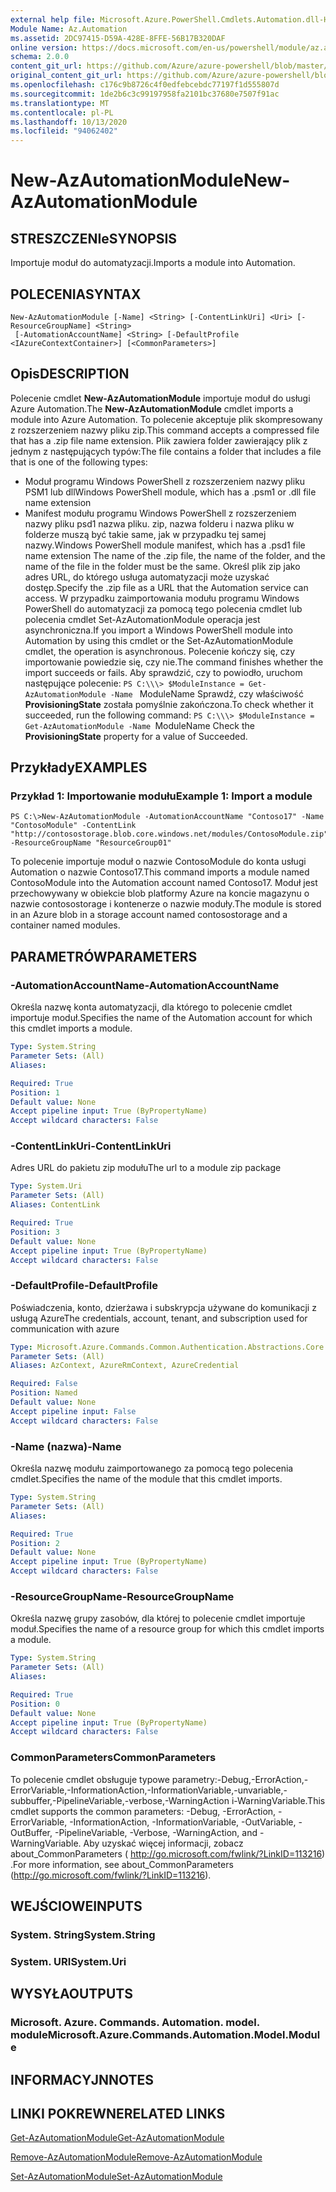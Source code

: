 ```yaml
---
external help file: Microsoft.Azure.PowerShell.Cmdlets.Automation.dll-Help.xml
Module Name: Az.Automation
ms.assetid: 2DC97415-D59A-428E-8FFE-56B17B320DAF
online version: https://docs.microsoft.com/en-us/powershell/module/az.automation/new-azautomationmodule
schema: 2.0.0
content_git_url: https://github.com/Azure/azure-powershell/blob/master/src/Automation/Automation/help/New-AzAutomationModule.md
original_content_git_url: https://github.com/Azure/azure-powershell/blob/master/src/Automation/Automation/help/New-AzAutomationModule.md
ms.openlocfilehash: c176c9b8726c4f0edfebcebdc77197f1d555807d
ms.sourcegitcommit: 1de2b6c3c99197958fa2101bc37680e7507f91ac
ms.translationtype: MT
ms.contentlocale: pl-PL
ms.lasthandoff: 10/13/2020
ms.locfileid: "94062402"
---
```

# <span data-ttu-id="febe2-101">New-AzAutomationModule</span><span class="sxs-lookup"><span data-stu-id="febe2-101">New-AzAutomationModule</span></span>

## <span data-ttu-id="febe2-102">STRESZCZENIe</span><span class="sxs-lookup"><span data-stu-id="febe2-102">SYNOPSIS</span></span>
<span data-ttu-id="febe2-103">Importuje moduł do automatyzacji.</span><span class="sxs-lookup"><span data-stu-id="febe2-103">Imports a module into Automation.</span></span>

## <span data-ttu-id="febe2-104">POLECENIA</span><span class="sxs-lookup"><span data-stu-id="febe2-104">SYNTAX</span></span>

```
New-AzAutomationModule [-Name] <String> [-ContentLinkUri] <Uri> [-ResourceGroupName] <String>
 [-AutomationAccountName] <String> [-DefaultProfile <IAzureContextContainer>] [<CommonParameters>]
```

## <span data-ttu-id="febe2-105">Opis</span><span class="sxs-lookup"><span data-stu-id="febe2-105">DESCRIPTION</span></span>
<span data-ttu-id="febe2-106">Polecenie cmdlet **New-AzAutomationModule** importuje moduł do usługi Azure Automation.</span><span class="sxs-lookup"><span data-stu-id="febe2-106">The **New-AzAutomationModule** cmdlet imports a module into Azure Automation.</span></span>
<span data-ttu-id="febe2-107">To polecenie akceptuje plik skompresowany z rozszerzeniem nazwy pliku zip.</span><span class="sxs-lookup"><span data-stu-id="febe2-107">This command accepts a compressed file that has a .zip file name extension.</span></span>
<span data-ttu-id="febe2-108">Plik zawiera folder zawierający plik z jednym z następujących typów:</span><span class="sxs-lookup"><span data-stu-id="febe2-108">The file contains a folder that includes a file that is one of the following types:</span></span> 
- <span data-ttu-id="febe2-109">Moduł programu Windows PowerShell z rozszerzeniem nazwy pliku PSM1 lub dll</span><span class="sxs-lookup"><span data-stu-id="febe2-109">Windows PowerShell module, which has a .psm1 or .dll file name extension</span></span> 
- <span data-ttu-id="febe2-110">Manifest modułu programu Windows PowerShell z rozszerzeniem nazwy pliku psd1 nazwa pliku. zip, nazwa folderu i nazwa pliku w folderze muszą być takie same, jak w przypadku tej samej nazwy.</span><span class="sxs-lookup"><span data-stu-id="febe2-110">Windows PowerShell module manifest, which has a .psd1 file name extension The name of the .zip file, the name of the folder, and the name of the file in the folder must be the same.</span></span>
<span data-ttu-id="febe2-111">Określ plik zip jako adres URL, do którego usługa automatyzacji może uzyskać dostęp.</span><span class="sxs-lookup"><span data-stu-id="febe2-111">Specify the .zip file as a URL that the Automation service can access.</span></span>
<span data-ttu-id="febe2-112">W przypadku zaimportowania modułu programu Windows PowerShell do automatyzacji za pomocą tego polecenia cmdlet lub polecenia cmdlet Set-AzAutomationModule operacja jest asynchroniczna.</span><span class="sxs-lookup"><span data-stu-id="febe2-112">If you import a Windows PowerShell module into Automation by using this cmdlet or the Set-AzAutomationModule cmdlet, the operation is asynchronous.</span></span>
<span data-ttu-id="febe2-113">Polecenie kończy się, czy importowanie powiedzie się, czy nie.</span><span class="sxs-lookup"><span data-stu-id="febe2-113">The command finishes whether the import succeeds or fails.</span></span>
<span data-ttu-id="febe2-114">Aby sprawdzić, czy to powiodło, uruchom następujące polecenie: `PS C:\\\> $ModuleInstance = Get-AzAutomationModule -Name ` ModuleName Sprawdź, czy właściwość **ProvisioningState** została pomyślnie zakończona.</span><span class="sxs-lookup"><span data-stu-id="febe2-114">To check whether it succeeded, run the following command: `PS C:\\\> $ModuleInstance = Get-AzAutomationModule -Name `ModuleName Check the **ProvisioningState** property for a value of Succeeded.</span></span>

## <span data-ttu-id="febe2-115">Przykłady</span><span class="sxs-lookup"><span data-stu-id="febe2-115">EXAMPLES</span></span>

### <span data-ttu-id="febe2-116">Przykład 1: Importowanie modułu</span><span class="sxs-lookup"><span data-stu-id="febe2-116">Example 1: Import a module</span></span>
```
PS C:\>New-AzAutomationModule -AutomationAccountName "Contoso17" -Name "ContosoModule" -ContentLink "http://contosostorage.blob.core.windows.net/modules/ContosoModule.zip" -ResourceGroupName "ResourceGroup01"
```

<span data-ttu-id="febe2-117">To polecenie importuje moduł o nazwie ContosoModule do konta usługi Automation o nazwie Contoso17.</span><span class="sxs-lookup"><span data-stu-id="febe2-117">This command imports a module named ContosoModule into the Automation account named Contoso17.</span></span>
<span data-ttu-id="febe2-118">Moduł jest przechowywany w obiekcie blob platformy Azure na koncie magazynu o nazwie contosostorage i kontenerze o nazwie moduły.</span><span class="sxs-lookup"><span data-stu-id="febe2-118">The module is stored in an Azure blob in a storage account named contosostorage and a container named modules.</span></span>

## <span data-ttu-id="febe2-119">PARAMETRÓW</span><span class="sxs-lookup"><span data-stu-id="febe2-119">PARAMETERS</span></span>

### <span data-ttu-id="febe2-120">-AutomationAccountName</span><span class="sxs-lookup"><span data-stu-id="febe2-120">-AutomationAccountName</span></span>
<span data-ttu-id="febe2-121">Określa nazwę konta automatyzacji, dla którego to polecenie cmdlet importuje moduł.</span><span class="sxs-lookup"><span data-stu-id="febe2-121">Specifies the name of the Automation account for which this cmdlet imports a module.</span></span>

```yaml
Type: System.String
Parameter Sets: (All)
Aliases:

Required: True
Position: 1
Default value: None
Accept pipeline input: True (ByPropertyName)
Accept wildcard characters: False
```

### <span data-ttu-id="febe2-122">-ContentLinkUri</span><span class="sxs-lookup"><span data-stu-id="febe2-122">-ContentLinkUri</span></span>
<span data-ttu-id="febe2-123">Adres URL do pakietu zip modułu</span><span class="sxs-lookup"><span data-stu-id="febe2-123">The url to a module zip package</span></span>

```yaml
Type: System.Uri
Parameter Sets: (All)
Aliases: ContentLink

Required: True
Position: 3
Default value: None
Accept pipeline input: True (ByPropertyName)
Accept wildcard characters: False
```

### <span data-ttu-id="febe2-124">-DefaultProfile</span><span class="sxs-lookup"><span data-stu-id="febe2-124">-DefaultProfile</span></span>
<span data-ttu-id="febe2-125">Poświadczenia, konto, dzierżawa i subskrypcja używane do komunikacji z usługą Azure</span><span class="sxs-lookup"><span data-stu-id="febe2-125">The credentials, account, tenant, and subscription used for communication with azure</span></span>

```yaml
Type: Microsoft.Azure.Commands.Common.Authentication.Abstractions.Core.IAzureContextContainer
Parameter Sets: (All)
Aliases: AzContext, AzureRmContext, AzureCredential

Required: False
Position: Named
Default value: None
Accept pipeline input: False
Accept wildcard characters: False
```

### <span data-ttu-id="febe2-126">-Name (nazwa)</span><span class="sxs-lookup"><span data-stu-id="febe2-126">-Name</span></span>
<span data-ttu-id="febe2-127">Określa nazwę modułu zaimportowanego za pomocą tego polecenia cmdlet.</span><span class="sxs-lookup"><span data-stu-id="febe2-127">Specifies the name of the module that this cmdlet imports.</span></span>

```yaml
Type: System.String
Parameter Sets: (All)
Aliases:

Required: True
Position: 2
Default value: None
Accept pipeline input: True (ByPropertyName)
Accept wildcard characters: False
```

### <span data-ttu-id="febe2-128">-ResourceGroupName</span><span class="sxs-lookup"><span data-stu-id="febe2-128">-ResourceGroupName</span></span>
<span data-ttu-id="febe2-129">Określa nazwę grupy zasobów, dla której to polecenie cmdlet importuje moduł.</span><span class="sxs-lookup"><span data-stu-id="febe2-129">Specifies the name of a resource group for which this cmdlet imports a module.</span></span>

```yaml
Type: System.String
Parameter Sets: (All)
Aliases:

Required: True
Position: 0
Default value: None
Accept pipeline input: True (ByPropertyName)
Accept wildcard characters: False
```

### <span data-ttu-id="febe2-130">CommonParameters</span><span class="sxs-lookup"><span data-stu-id="febe2-130">CommonParameters</span></span>
<span data-ttu-id="febe2-131">To polecenie cmdlet obsługuje typowe parametry:-Debug,-ErrorAction,-ErrorVariable,-InformationAction,-InformationVariable,-unvariable,-subbuffer,-PipelineVariable,-verbose,-WarningAction i-WarningVariable.</span><span class="sxs-lookup"><span data-stu-id="febe2-131">This cmdlet supports the common parameters: -Debug, -ErrorAction, -ErrorVariable, -InformationAction, -InformationVariable, -OutVariable, -OutBuffer, -PipelineVariable, -Verbose, -WarningAction, and -WarningVariable.</span></span> <span data-ttu-id="febe2-132">Aby uzyskać więcej informacji, zobacz about_CommonParameters ( http://go.microsoft.com/fwlink/?LinkID=113216) .</span><span class="sxs-lookup"><span data-stu-id="febe2-132">For more information, see about_CommonParameters (http://go.microsoft.com/fwlink/?LinkID=113216).</span></span>

## <span data-ttu-id="febe2-133">WEJŚCIOWE</span><span class="sxs-lookup"><span data-stu-id="febe2-133">INPUTS</span></span>

### <span data-ttu-id="febe2-134">System. String</span><span class="sxs-lookup"><span data-stu-id="febe2-134">System.String</span></span>

### <span data-ttu-id="febe2-135">System. URI</span><span class="sxs-lookup"><span data-stu-id="febe2-135">System.Uri</span></span>

## <span data-ttu-id="febe2-136">WYSYŁA</span><span class="sxs-lookup"><span data-stu-id="febe2-136">OUTPUTS</span></span>

### <span data-ttu-id="febe2-137">Microsoft. Azure. Commands. Automation. model. module</span><span class="sxs-lookup"><span data-stu-id="febe2-137">Microsoft.Azure.Commands.Automation.Model.Module</span></span>

## <span data-ttu-id="febe2-138">INFORMACYJN</span><span class="sxs-lookup"><span data-stu-id="febe2-138">NOTES</span></span>

## <span data-ttu-id="febe2-139">LINKI POKREWNE</span><span class="sxs-lookup"><span data-stu-id="febe2-139">RELATED LINKS</span></span>

[<span data-ttu-id="febe2-140">Get-AzAutomationModule</span><span class="sxs-lookup"><span data-stu-id="febe2-140">Get-AzAutomationModule</span></span>](./Get-AzAutomationModule.md)

[<span data-ttu-id="febe2-141">Remove-AzAutomationModule</span><span class="sxs-lookup"><span data-stu-id="febe2-141">Remove-AzAutomationModule</span></span>](./Remove-AzAutomationModule.md)

[<span data-ttu-id="febe2-142">Set-AzAutomationModule</span><span class="sxs-lookup"><span data-stu-id="febe2-142">Set-AzAutomationModule</span></span>](./Set-AzAutomationModule.md)


